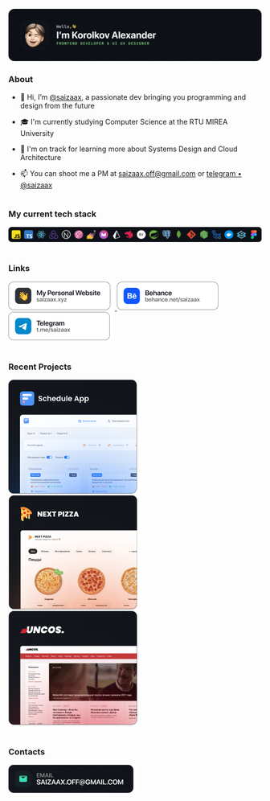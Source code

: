 ![](./assets/title.png)

### About

- 👋 Hi, I’m [@saizaax](https://saizaax.xyz/), a passionate dev bringing you programming and design from the future

- 🎓  I'm currently studying Computer Science at the RTU MIREA University

- 🌱  I'm on track for learning more about Systems Design and Cloud Architecture

- 📫  You can shoot me a PM at [saizaax.off@gmail.com](mailto:saizaax.off@gmail.com) or [telegram • @saizaax](https://t.me/saizaax)

#

### My current tech stack

![](./assets/stack.png)

#

### Links

<p>
  <a href="https://saizaax.xyz/">
    <img src="./assets/link-personal.png" alt="Personal Website">
  </a>
  <a href="https://behance.net/saizaax">
    <img src="./assets/link-behance.png" alt="Behance">
  </a>
  <a href="https://t.me/saizaax">
    <img src="./assets/link-telegram.png" alt="Telegram">
  </a>
</p>

#

### Recent Projects

<p>
  <a href="https://github.com/saizaax/yet-another-schedule-app">
    <img src="./assets/projects-1.png" alt="Schedule App">
  </a>
  <a href="https://github.com/saizaax/next-pizza">
    <img src="./assets/projects-2.png" alt="Next Pizza">
  </a>
  <a href="https://github.com/saizaax/uncos">
    <img src="./assets/projects-3.png" alt="Uncos">
  </a>
</p>

#

### Contacts

<p>
  <a href="mailto:saizaax.off@gmail.com">
    <img src="./assets/contact-mail.png" alt="Email">
  </a>
</p>